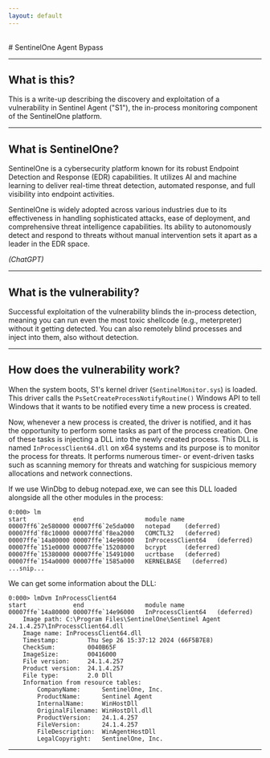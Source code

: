 ```yaml
---
layout: default
---
```

<br/>
# SentinelOne Agent Bypass
<hr/>

## What is this?
This is a write-up describing the discovery and exploitation of a vulnerability in Sentinel Agent ("S1"), the in-process monitoring component of the SentinelOne platform.

<hr/>

## What is SentinelOne?
SentinelOne is a cybersecurity platform known for its robust Endpoint Detection and Response (EDR) capabilities. It utilizes AI and machine learning to deliver real-time threat detection, automated response, and full visibility into endpoint activities.

SentinelOne is widely adopted across various industries due to its effectiveness in handling sophisticated attacks, ease of deployment, and comprehensive threat intelligence capabilities. Its ability to autonomously detect and respond to threats without manual intervention sets it apart as a leader in the EDR space.

*(ChatGPT)*

<hr/>

## What is the vulnerability?
Successful exploitation of the vulnerability blinds the in-process detection, meaning you can run even the most toxic shellcode (e.g., meterpreter) without it getting detected. You can also remotely blind processes and inject into them, also without detection.

<hr/>

## How does the vulnerability work?
When the system boots, S1's kernel driver (`SentinelMonitor.sys`) is loaded. This driver calls the `PsSetCreateProcessNotifyRoutine()` Windows API to tell Windows that it wants to be notified every time a new process is created.

Now, whenever a new process is created, the driver is notified, and it has the opportunity to perform some tasks as part of the process creation. One of these tasks is injecting a DLL into the newly created process. This DLL is named `InProcessClient64.dll` on x64 systems and its purpose is to monitor the process for threats. It performs numerous timer- or event-driven tasks such as scanning memory for threats and watching for suspicious memory allocations and network connections.

If we use WinDbg to debug notepad.exe, we can see this DLL loaded alongside all the other modules in the process:
```
0:000> lm
start             end                 module name
00007ff6`2e580000 00007ff6`2e5da000   notepad    (deferred)             
00007ffd`f8c10000 00007ffd`f8ea2000   COMCTL32   (deferred)             
00007ffe`14a80000 00007ffe`14e96000   InProcessClient64   (deferred)
00007ffe`151e0000 00007ffe`15208000   bcrypt     (deferred)             
00007ffe`15380000 00007ffe`15491000   ucrtbase   (deferred)             
00007ffe`154a0000 00007ffe`1585a000   KERNELBASE   (deferred)             
...snip...
```

We can get some information about the DLL:
```
0:000> lmDvm InProcessClient64
start             end                 module name
00007ffe`14a80000 00007ffe`14e96000   InProcessClient64   (deferred)             
    Image path: C:\Program Files\SentinelOne\Sentinel Agent 24.1.4.257\InProcessClient64.dll
    Image name: InProcessClient64.dll
    Timestamp:        Thu Sep 26 15:37:12 2024 (66F5B7E8)
    CheckSum:         0040B65F
    ImageSize:        00416000
    File version:     24.1.4.257
    Product version:  24.1.4.257
    File type:        2.0 Dll
    Information from resource tables:
        CompanyName:      SentinelOne, Inc.
        ProductName:      Sentinel Agent
        InternalName:     WinHostDll
        OriginalFilename: WinHostDll.dll
        ProductVersion:   24.1.4.257
        FileVersion:      24.1.4.257
        FileDescription:  WinAgentHostDll
        LegalCopyright:   SentinelOne, Inc.
```

<hr/>
